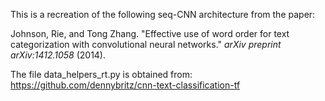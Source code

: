 This is a recreation of the following seq-CNN architecture from the paper:

Johnson, Rie, and Tong Zhang. "Effective use of word order for text categorization with convolutional neural networks." *arXiv preprint arXiv:1412.1058* (2014).

The file data_helpers_rt.py is obtained from: https://github.com/dennybritz/cnn-text-classification-tf

